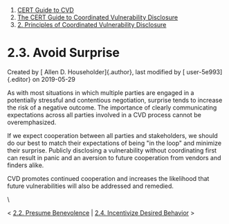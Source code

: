



1.  [CERT Guide to CVD](index.html)
2.  [The CERT Guide to Coordinated Vulnerability
    Disclosure](The-CERT-Guide-to-Coordinated-Vulnerability-Disclosure_47677443.html)
3.  [2. Principles of Coordinated Vulnerability
    Disclosure](2.-Principles-of-Coordinated-Vulnerability-Disclosure_47677450.html)


# 2.3. Avoid Surprise 




Created by [ Allen D. Householder]{.author}, last modified by [
user-5e993]{.editor} on 2019-05-29



As with most situations in which multiple parties are engaged in a
potentially stressful and contentious negotiation, surprise tends to
increase the risk of a negative outcome. The importance of clearly
communicating expectations across all parties involved in a CVD process
cannot be overemphasized.

If we expect cooperation between all parties and stakeholders, we should
do our best to match their expectations of being \"in the loop\" and
minimize their surprise. Publicly disclosing a vulnerability without
coordinating first can result in panic and an aversion to future
cooperation from vendors and finders alike.

CVD promotes continued cooperation and increases the likelihood that
future vulnerabilities will also be addressed and remedied.

\



\< [2.2. Presume Benevolence](2.2.-Presume-Benevolence_47677452.html) \|
[2.4. Incentivize Desired
Behavior](2.4.-Incentivize-Desired-Behavior_47677454.html) \>














